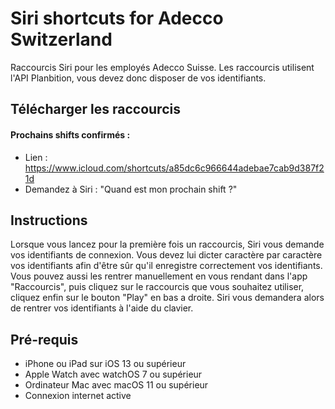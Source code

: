 # Siri shortcuts for Adecco Switzerland

Raccourcis Siri pour les employés Adecco Suisse.
Les raccourcis utilisent l'API Planbition, vous devez donc disposer de vos identifiants.

## Télécharger les raccourcis

#### Prochains shifts confirmés : 
- Lien : https://www.icloud.com/shortcuts/a85dc6c966644adebae7cab9d387f21d
- Demandez à Siri : "Quand est mon prochain shift ?"

## Instructions

Lorsque vous lancez pour la première fois un raccourcis, Siri vous demande vos identifiants de connexion.
Vous devez lui dicter caractère par caractère vos identifiants afin d'être sûr qu'il enregistre correctement vos identifiants.
Vous pouvez aussi les rentrer manuellement en vous rendant dans l'app "Raccourcis", puis cliquez sur le raccourcis que vous souhaitez utiliser, cliquez enfin sur le bouton "Play" en bas a droite. Siri vous demandera alors de rentrer vos identifiants à l'aide du clavier.

## Pré-requis

- iPhone ou iPad sur iOS 13 ou supérieur
- Apple Watch avec watchOS 7 ou supérieur
- Ordinateur Mac avec macOS 11 ou supérieur
- Connexion internet active



